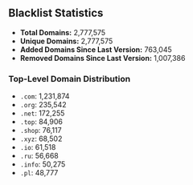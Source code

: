 ## Blacklist Statistics

- **Total Domains:** 2,777,575
- **Unique Domains:** 2,777,575
- **Added Domains Since Last Version:** 763,045
- **Removed Domains Since Last Version:** 1,007,386

### Top-Level Domain Distribution

-  `.com`: 1,231,874
-  `.org`: 235,542
-  `.net`: 172,255
-  `.top`: 84,906
-  `.shop`: 76,117
-  `.xyz`: 68,502
-  `.io`: 61,518
-  `.ru`: 56,668
-  `.info`: 50,275
-  `.pl`: 48,777
